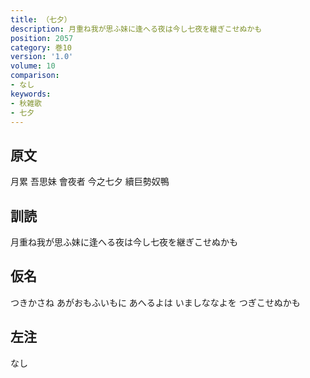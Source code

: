 ```yaml
---
title: （七夕）
description: 月重ね我が思ふ妹に逢へる夜は今し七夜を継ぎこせぬかも
position: 2057
category: 巻10
version: '1.0'
volume: 10
comparison:
- なし
keywords:
- 秋雑歌
- 七夕
---
```


## 原文

月累 吾思妹 會夜者 今之七夕 續巨勢奴鴨

## 訓読

月重ね我が思ふ妹に逢へる夜は今し七夜を継ぎこせぬかも

## 仮名

つきかさね あがおもふいもに あへるよは いましななよを つぎこせぬかも

## 左注

なし
